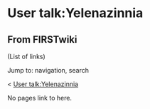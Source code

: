 # User talk:Yelenazinnia

## From FIRSTwiki

(List of links)

Jump to: navigation, search

< [User talk:Yelenazinnia](/index.php?title=User_talk:Yelenazinnia&redirect=no "User
talk:Yelenazinnia")

No pages link to here.
